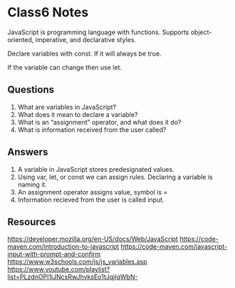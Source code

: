# Class6 Notes

JavaScript is programming language with functions. Supports object-oriented, imperative, and declarative styles.

Declare variables with const. If it will always be true. 

If the variable can change then use let.



## Questions

1. What are variables in JavaScript?
2. What does it mean to declare a variable?
3. What is an “assignment” operator, and what does it do?
4. What is information received from the user called?

## Answers

1. A variable in JavaScript stores predesignated values.
2. Using var, let, or const we can assign rules. Declaring a variable is naming it.
3. An assignment operator assigns value, symbol is =
4. Information recieved from the user is called input.

## Resources

https://developer.mozilla.org/en-US/docs/Web/JavaScript
https://code-maven.com/introduction-to-javascript
https://code-maven.com/javascript-input-with-prompt-and-confirm
https://www.w3schools.com/js/js_variables.asp
https://www.youtube.com/playlist?list=PLzdnOPI1iJNcsRwJhvksEo1tJqjIqWbN-